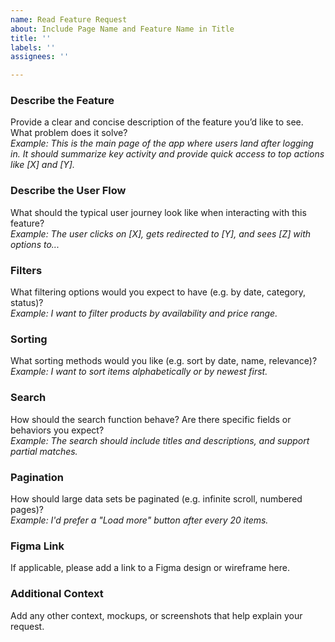 ```yaml
---
name: Read Feature Request
about: Include Page Name and Feature Name in Title
title: ''
labels: ''
assignees: ''

---
```


### **Describe the Feature**
Provide a clear and concise description of the feature you’d like to see. What problem does it solve?  
*Example: This is the main page of the app where users land after logging in. It should summarize key activity and provide quick access to top actions like [X] and [Y].*

### **Describe the User Flow**
What should the typical user journey look like when interacting with this feature?  
*Example: The user clicks on [X], gets redirected to [Y], and sees [Z] with options to...*

### **Filters**
What filtering options would you expect to have (e.g. by date, category, status)?  
*Example: I want to filter products by availability and price range.*

### **Sorting**
What sorting methods would you like (e.g. sort by date, name, relevance)?  
*Example: I want to sort items alphabetically or by newest first.*

### **Search**
How should the search function behave? Are there specific fields or behaviors you expect?  
*Example: The search should include titles and descriptions, and support partial matches.*

### **Pagination**
How should large data sets be paginated (e.g. infinite scroll, numbered pages)?  
*Example: I'd prefer a "Load more" button after every 20 items.*

### **Figma Link**
If applicable, please add a link to a Figma design or wireframe here.

### **Additional Context**
Add any other context, mockups, or screenshots that help explain your request.
